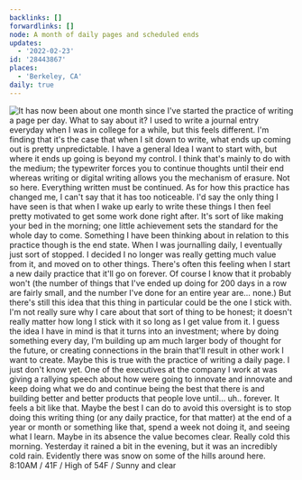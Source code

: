 ```yaml
---
backlinks: []
forwardlinks: []
node: A month of daily pages and scheduled ends
updates:
  - '2022-02-23'
id: '28443867'
places:
  - 'Berkeley, CA'
daily: true
---
```

![It has now been about one month since I've started the practice of writing a page per day. What to say about it? I used to write a journal entry everyday when I was in college for a while, but this feels different. I'm finding that it's the case that when I sit down to write, what ends up coming out is pretty unpredictable. I have a general Idea I want to start with, but where it ends up going is beyond my control. I think that's mainly to do with the medium; the typewriter forces you to continue thoughts until their end whereas writing or digital writing allows you the mechanism of erasure. Not so here. Everything written must be continued. As for how this practice has changed me, I can't say that it has too noticeable. I'd say the only thing I have seen is that when I wake up early to write these things I then feel pretty motivated to get some work done right after. It's sort of like making your bed in the morning; one little achievement sets the standard for the whole day to come. Something I have been thinking about in relation to this practice though is the end state. When I was journalling daily, I eventually just sort of stopped. I decided I no longer was really getting much value from it, and moved on to other things. There's often this feeling when I start a new daily practice that it'll go on forever. Of course I know that it probably won't (the number of things that I've ended up doing for 200 days in a row are fairly small, and the number I've done for an entire year are… none.) But there's still this idea that this thing in particular *could* be the one I stick with. I'm not really sure why I care about that sort of thing to be honest; it doesn't really matter how long I stick with it so long as I get value from it. I guess the idea I have in mind is that it turns into an investment; where by doing something every day, I'm building up am much larger body of thought for the future, or creating connections in the brain that'll result in other work I want to create. Maybe this is true with the practice of writing a daily page. I just don't know yet. One of the executives at the company I work at was giving a rallying speech about how were going to innovate and innovate and keep doing what we do and continue being the best that there is and building better and better products that people love until… uh.. forever. It feels a bit like that. Maybe the best I can do to avoid this oversight is to stop doing this writing thing (or any daily practice, for that matter) at the end of a year or month or something like that, spend a week not doing it, and seeing what I learn. Maybe in its absence the value becomes clear. Really cold this morning. Yesterday it rained a bit in the evening, but it was an incredibly cold rain. Evidently there was snow on some of the hills around here. 8:10AM / 41F / High of 54F / Sunny and clear](images/28443867/CLSoJCljrb-daily.webp "")

